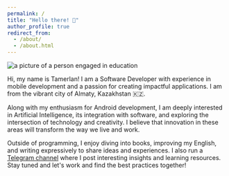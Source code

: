 ```yaml
---
permalink: /
title: "Hello there! 👋"
author_profile: true
redirect_from: 
  - /about/
  - /about.html
---
```


![a picture of a person engaged in education](image.png)

Hi, my name is Tamerlan! I am a Software Developer with experience in mobile development and a passion for creating impactful applications. I am from the vibrant city of Almaty, Kazakhstan 🇰🇿.

Along with my enthusiasm for Android development, I am deeply interested in Artificial Intelligence, its integration with software, and exploring the intersection of technology and creativity. I believe that innovation in these areas will transform the way we live and work.

Outside of programming, I enjoy diving into books, improving my English, and writing expressively to share ideas and experiences. I also run a [Telegram channel](https://t.me/paperlog) where I post interesting insights and learning resources.
Stay tuned and let's work and find the best practices together!